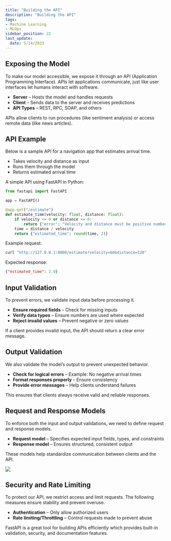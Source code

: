 ```yaml
---
title: "Building the API"
description: "Building the API"
tags: 
- Machine Learning
- MLOps
sidebar_position: 22
last_update:
  date: 5/14/2023
---
```



## Exposing the Model  

To make our model accessible, we expose it through an API (Application Programming Interface). APIs let applications communicate, just like user interfaces let humans interact with software.  

- **Server** – Hosts the model and handles requests  
- **Client** – Sends data to the server and receives predictions  
- **API Types** – REST, RPC, SOAP, and others  

APIs allow clients to run procedures (like sentiment analysis) or access remote data (like news articles).  

## API Example  

Below is a sample API for a navigation app that estimates arrival time.  

- Takes velocity and distance as input  
- Runs them through the model  
- Returns estimated arrival time  

A simple API using FastAPI in Python:  

```python
from fastapi import FastAPI

app = FastAPI()

@app.get("/estimate")
def estimate_time(velocity: float, distance: float):
    if velocity <= 0 or distance <= 0:
        return {"error": "Velocity and distance must be positive numbers"}
    time = distance / velocity
    return {"estimated_time": round(time, 2)}
```

Example request:

```sh
curl "http://127.0.0.1:8000/estimate?velocity=60&distance=120"
```

Expected response:

```json
{"estimated_time": 2.0}
```

## Input Validation  

To prevent errors, we validate input data before processing it.  

- **Ensure required fields** – Check for missing inputs  
- **Verify data types** – Ensure numbers are used where expected  
- **Reject invalid values** – Prevent negative or zero values  

If a client provides invalid input, the API should return a clear error message.  

## Output Validation  

We also validate the model’s output to prevent unexpected behavior.  

- **Check for logical errors** – Example: No negative arrival times  
- **Format responses properly** – Ensure consistency  
- **Provide error messages** – Help clients understand failures  

This ensures that clients always receive valid and reliable responses.  

## Request and Response Models  

To enforce both the input and output validations, we need to define request and response models.  

- **Request model** – Specifies expected input fields, types, and constraints  
- **Response model** – Ensures structured, consistent output  

These models help standardize communication between clients and the API.

<div class="img-center"> 

![](/img/docs/Screenshot-2025-03-20-092754.png)

</div>


## Security and Rate Limiting  

To protect our API, we restrict access and limit requests. The following measures ensure stability and prevent overuse.  

- **Authentication** – Only allow authorized users  
- **Rate limiting/Throttling** – Control requests made to prevent abuse  

FastAPI is a great tool for building APIs efficiently which provides built-in validation, security, and documentation features.